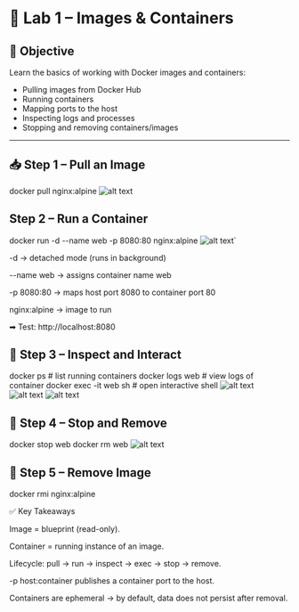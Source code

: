 # 🐳 Lab 1 – Images & Containers

## 🎯 Objective
Learn the basics of working with Docker images and containers:
- Pulling images from Docker Hub
- Running containers
- Mapping ports to the host
- Inspecting logs and processes
- Stopping and removing containers/images

---

## 📥 Step 1 – Pull an Image
docker pull nginx:alpine
![alt text](image.png)

## Step 2 – Run a Container
docker run -d --name web -p 8080:80 nginx:alpine
![alt text](image-1.png)`

-d → detached mode (runs in background)

--name web → assigns container name web

-p 8080:80 → maps host port 8080 to container port 80

nginx:alpine → image to run

➡ Test: http://localhost:8080

## 🔎 Step 3 – Inspect and Interact
docker ps                  # list running containers
docker logs web            # view logs of container
docker exec -it web sh     # open interactive shell
![alt text](image-2.png)
![alt text](image-3.png)
![alt text](image-4.png)

## 🛑 Step 4 – Stop and Remove
docker stop web
docker rm web
![alt text](image-5.png)

## 🧹 Step 5 – Remove Image
docker rmi nginx:alpine


✅ Key Takeaways

Image = blueprint (read-only).

Container = running instance of an image.

Lifecycle: pull → run → inspect → exec → stop → remove.

-p host:container publishes a container port to the host.

Containers are ephemeral → by default, data does not persist after removal.